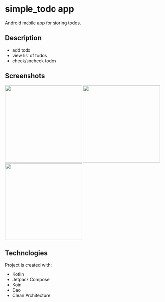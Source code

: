 # simple_todo app

Android mobile app for storing todos.

## Description
* add todo
* view list of todos
* check/uncheck todos


## Screenshots

<img src='https://github.com/alexandrakomkova/simple_todo/assets/68143252/439901a2-875b-4073-b410-5e09ee76de4e' width='250'>
<img src='https://github.com/alexandrakomkova/simple_todo/assets/68143252/691735f6-10d6-483e-a673-69121575d611' width='250'>
<img src='https://github.com/alexandrakomkova/simple_todo/assets/68143252/a955fcae-27e7-46dc-a494-180ee760a7b1' width='250'>

## Technologies
Project is created with:
* Kotlin
* Jetpack Compose
* Koin
* Dao
* Clean Architecture
